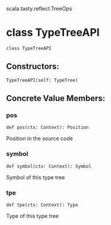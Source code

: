 scala.tasty.reflect.TreeOps
# class TypeTreeAPI

<pre><code class="language-scala" >class TypeTreeAPI</pre></code>
## Constructors:
<pre><code class="language-scala" >TypeTreeAPI(self: TypeTree)</pre></code>

## Concrete Value Members:
### pos
<pre><code class="language-scala" >def pos(ctx: Context): Position</pre></code>
Position in the source code

### symbol
<pre><code class="language-scala" >def symbol(ctx: Context): Symbol</pre></code>
Symbol of this type tree

### tpe
<pre><code class="language-scala" >def tpe(ctx: Context): Type</pre></code>
Type of this type tree

